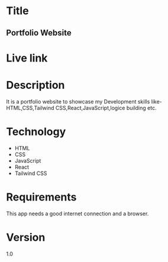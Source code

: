 # Title
## Portfolio Website

# Live link


# Description
It is a portfolio website to showcase my Development skills like-HTML,CSS,Tailwind CSS,React,JavaScript,logice building etc.

# Technology
- HTML
- CSS
- JavaScript
- React
- Tailwind CSS

# Requirements
This app needs a good internet connection and a browser.

# Version
1.0
